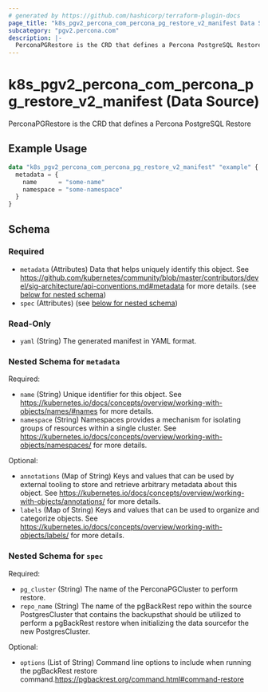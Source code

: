 ```yaml
---
# generated by https://github.com/hashicorp/terraform-plugin-docs
page_title: "k8s_pgv2_percona_com_percona_pg_restore_v2_manifest Data Source - terraform-provider-k8s"
subcategory: "pgv2.percona.com"
description: |-
  PerconaPGRestore is the CRD that defines a Percona PostgreSQL Restore
---
```


# k8s_pgv2_percona_com_percona_pg_restore_v2_manifest (Data Source)

PerconaPGRestore is the CRD that defines a Percona PostgreSQL Restore

## Example Usage

```terraform
data "k8s_pgv2_percona_com_percona_pg_restore_v2_manifest" "example" {
  metadata = {
    name      = "some-name"
    namespace = "some-namespace"
  }
}
```

<!-- schema generated by tfplugindocs -->
## Schema

### Required

- `metadata` (Attributes) Data that helps uniquely identify this object. See https://github.com/kubernetes/community/blob/master/contributors/devel/sig-architecture/api-conventions.md#metadata for more details. (see [below for nested schema](#nestedatt--metadata))
- `spec` (Attributes) (see [below for nested schema](#nestedatt--spec))

### Read-Only

- `yaml` (String) The generated manifest in YAML format.

<a id="nestedatt--metadata"></a>
### Nested Schema for `metadata`

Required:

- `name` (String) Unique identifier for this object. See https://kubernetes.io/docs/concepts/overview/working-with-objects/names/#names for more details.
- `namespace` (String) Namespaces provides a mechanism for isolating groups of resources within a single cluster. See https://kubernetes.io/docs/concepts/overview/working-with-objects/namespaces/ for more details.

Optional:

- `annotations` (Map of String) Keys and values that can be used by external tooling to store and retrieve arbitrary metadata about this object. See https://kubernetes.io/docs/concepts/overview/working-with-objects/annotations/ for more details.
- `labels` (Map of String) Keys and values that can be used to organize and categorize objects. See https://kubernetes.io/docs/concepts/overview/working-with-objects/labels/ for more details.


<a id="nestedatt--spec"></a>
### Nested Schema for `spec`

Required:

- `pg_cluster` (String) The name of the PerconaPGCluster to perform restore.
- `repo_name` (String) The name of the pgBackRest repo within the source PostgresCluster that contains the backupsthat should be utilized to perform a pgBackRest restore when initializing the data sourcefor the new PostgresCluster.

Optional:

- `options` (List of String) Command line options to include when running the pgBackRest restore command.https://pgbackrest.org/command.html#command-restore
